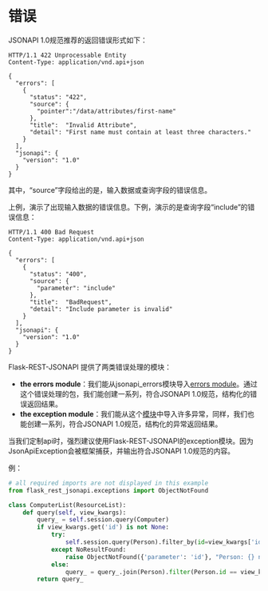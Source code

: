 # 错误

JSONAPI 1.0规范推荐的返回错误形式如下：

``` http
HTTP/1.1 422 Unprocessable Entity
Content-Type: application/vnd.api+json

{
  "errors": [
    {
      "status": "422",
      "source": {
        "pointer":"/data/attributes/first-name"
      },
      "title":  "Invalid Attribute",
      "detail": "First name must contain at least three characters."
    }
  ],
  "jsonapi": {
    "version": "1.0"
  }
}
```

其中，“source”字段给出的是，输入数据或查询字段的错误信息。

上例，演示了出现输入数据的错误信息。下例，演示的是查询字段“include”的错误信息：

``` http
HTTP/1.1 400 Bad Request
Content-Type: application/vnd.api+json

{
  "errors": [
    {
      "status": "400",
      "source": {
        "parameter": "include"
      },
      "title":  "BadRequest",
      "detail": "Include parameter is invalid"
    }
  ],
  "jsonapi": {
    "version": "1.0"
  }
}
```

Flask-REST-JSONAPI 提供了两类错误处理的模块：

- **the errors module**：我们能从jsonapi_errors模块导入[errors module](https://github.com/miLibris/flask-rest-jsonapi/blob/master/flask_rest_jsonapi/errors.py)。通过这个错误处理的包，我们能创建一系列，符合JSONAPI 1.0规范，结构化的错误返回结果。
- **the exception module**：我们能从这个[模块](https://github.com/miLibris/flask-rest-jsonapi/blob/master/flask_rest_jsonapi/exceptions.py)中导入许多异常，同样，我们也能创建一系列，符合JSONAPI 1.0规范，结构化的异常返回结果。

当我们定制api时，强烈建议使用Flask-REST-JSONAPI的exception模块。因为JsonApiException会被框架捕获，并输出符合JSONAPI 1.0规范的内容。

例：

``` python
# all required imports are not displayed in this example
from flask_rest_jsonapi.exceptions import ObjectNotFound

class ComputerList(ResourceList):
    def query(self, view_kwargs):
        query_ = self.session.query(Computer)
        if view_kwargs.get('id') is not None:
            try:
                self.session.query(Person).filter_by(id=view_kwargs['id']).one()
            except NoResultFound:
                raise ObjectNotFound({'parameter': 'id'}, "Person: {} not found".format(view_kwargs['id']))
            else:
                query_ = query_.join(Person).filter(Person.id == view_kwargs['id'])
        return query_
```


